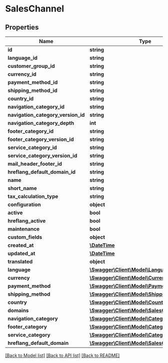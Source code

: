 # SalesChannel

## Properties
Name | Type | Description | Notes
------------ | ------------- | ------------- | -------------
**id** | **string** |  | [optional] 
**language_id** | **string** |  | 
**customer_group_id** | **string** |  | 
**currency_id** | **string** |  | 
**payment_method_id** | **string** |  | 
**shipping_method_id** | **string** |  | 
**country_id** | **string** |  | 
**navigation_category_id** | **string** |  | 
**navigation_category_version_id** | **string** |  | [optional] 
**navigation_category_depth** | **int** |  | [optional] 
**footer_category_id** | **string** |  | [optional] 
**footer_category_version_id** | **string** |  | [optional] 
**service_category_id** | **string** |  | [optional] 
**service_category_version_id** | **string** |  | [optional] 
**mail_header_footer_id** | **string** |  | [optional] 
**hreflang_default_domain_id** | **string** |  | [optional] 
**name** | **string** |  | 
**short_name** | **string** |  | [optional] 
**tax_calculation_type** | **string** |  | [optional] 
**configuration** | **object** |  | [optional] 
**active** | **bool** |  | [optional] 
**hreflang_active** | **bool** |  | [optional] 
**maintenance** | **bool** |  | [optional] 
**custom_fields** | **object** |  | [optional] 
**created_at** | [**\DateTime**](\DateTime.md) |  | 
**updated_at** | [**\DateTime**](\DateTime.md) |  | [optional] 
**translated** | **object** |  | [optional] 
**language** | [**\Swagger\Client\Model\Language**](Language.md) |  | [optional] 
**currency** | [**\Swagger\Client\Model\Currency**](Currency.md) |  | [optional] 
**payment_method** | [**\Swagger\Client\Model\PaymentMethod**](PaymentMethod.md) |  | [optional] 
**shipping_method** | [**\Swagger\Client\Model\ShippingMethod**](ShippingMethod.md) |  | [optional] 
**country** | [**\Swagger\Client\Model\Country**](Country.md) |  | [optional] 
**domains** | [**\Swagger\Client\Model\SalesChannelDomain**](SalesChannelDomain.md) |  | [optional] 
**navigation_category** | [**\Swagger\Client\Model\Category**](Category.md) |  | [optional] 
**footer_category** | [**\Swagger\Client\Model\Category**](Category.md) |  | [optional] 
**service_category** | [**\Swagger\Client\Model\Category**](Category.md) |  | [optional] 
**hreflang_default_domain** | [**\Swagger\Client\Model\SalesChannelDomain**](SalesChannelDomain.md) |  | [optional] 

[[Back to Model list]](../../README.md#documentation-for-models) [[Back to API list]](../../README.md#documentation-for-api-endpoints) [[Back to README]](../../README.md)

